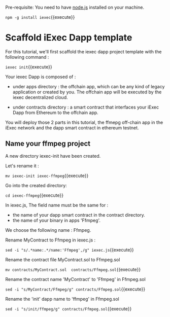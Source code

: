 


Pre-requisite: You need to have [node.js](https://nodejs.org/en/) installed on your machine.

`npm -g install iexec`{{execute}}


# Scaffold iExec Dapp template 

 For this tutorial, we'll first scaffold the iexec dapp project template
 with the following command :

`iexec init`{{execute}}


Your iexec Dapp is composed of :

* under apps directory :
the offchain app, which can be any kind of legacy application or created by you. The offchain app will be executed by the iexec decentralized cloud.

* under contracts directory :
a smart contract that interfaces your iExec Dapp from Ethereum to the offchain app.


You will deploy those 2 parts in this tutorial, the ffmepg off-chain app in the iExec network and the dapp smart contract in ethereum testnet.


## Name your ffmpeg project

A new directory iexec-init have been created. 

Let's rename it :

`mv iexec-init iexec-ffmpeg`{{execute}}

Go into the created directory:

`cd iexec-ffmpeg`{{execute}}


In iexec.js, The field name must be the same for  :
  - the name of your dapp smart contract in the contract directory.
  - the name of your binary in apps 'Ffmpeg'.
  
We choose the following name : Ffmpeg.

Rename MyContract to Ffmpeg in iexec.js :
  
`sed -i "s/.*name:.*/name:'Ffmpeg',/g" iexec.js`{{execute}}
  
  
Rename the contract file MyContract.sol to Ffmpeg.sol
  
`mv contracts/MyContract.sol  contracts/Ffmpeg.sol`{{execute}}
  
  
Rename the contract name 'MyContract' to 'Ffmpeg' in Ffmpeg.sol
  
`sed -i "s/MyContract/Ffmpeg/g" contracts/Ffmpeg.sol`{{execute}}
  
Rename the 'init' dapp name to 'ffmpeg' in Ffmpeg.sol
  
`sed -i "s/init/ffmpeg/g" contracts/Ffmpeg.sol`{{execute}}

 